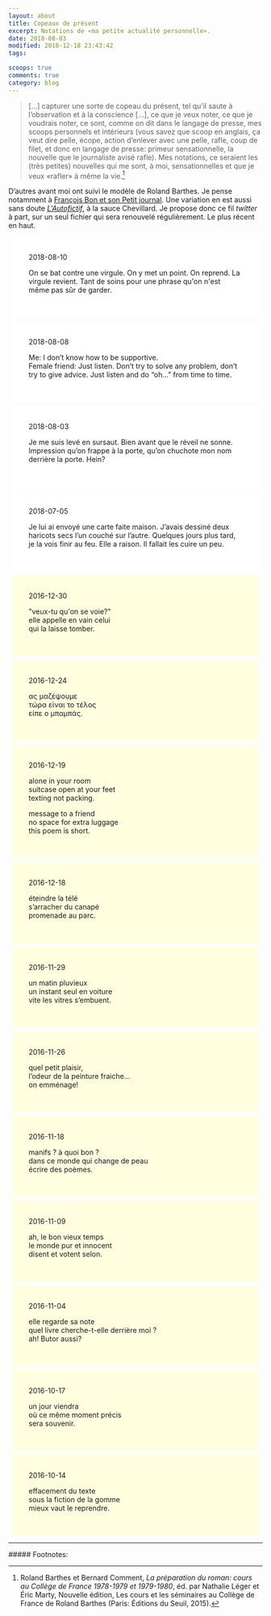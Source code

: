 ```yaml
---
layout: about
title: Copeaux de présent
excerpt: Notations de «ma petite actualité personnelle».       
date: 2018-08-03  
modified: 2018-12-18 23:43:42
tags:

scoops: true
comments: true
category: blog
---
```


>[...] capturer une sorte de copeau du présent, tel qu’il saute à l’observation et à la conscience […], ce que je veux noter, ce que je voudrais noter, ce sont, comme on dit dans le langage de presse, mes scoops personnels et intérieurs (vous savez que scoop en anglais, ça veut dire pelle, écope, action d’enlever avec une pelle, rafle, coup de filet, et donc en langage de presse: primeur sensationnelle, la nouvelle que le journaliste avisé rafle). Mes notations, ce seraient les (très petites) nouvelles qui me sont, à moi, sensationnelles et que je veux «rafler» à même la vie.[^1]

[^1]: Roland Barthes et Bernard Comment, _La préparation du roman: cours au Collège de France 1978-1979 et 1979-1980_, éd. par Nathalie Léger et Éric Marty, Nouvelle édition, Les cours et les séminaires au Collège de France de Roland Barthes (Paris: Éditions du Seuil, 2015).


D’autres avant moi ont suivi le modèle de Roland Barthes. Je pense notamment à [François Bon et son Petit journal](http://www.tierslivre.net/krnk/spip.php?rubrique8&debut_page=1470#pagination_page). Une variation en est aussi sans doute [_L'Autofictif_](http://autofictif.blogspot.com/), à la sauce Chevillard. Je propose donc ce fil _twitter_ à part, sur un seul fichier qui sera renouvelé régulièrement. Le plus récent en haut.  

<!-- <div style="background-color:white; padding: 2rem 2rem; margin: .5rem">
     2018-12-18  
    <p>Dream: I live with my mother in what looks like an apartment in Japan. It is a bright winter day. Everything bathes in light. My mom comes back from some errands and among her groceries, she brings me two small identical packages, wrapped in paper and tape. Shake them and you could hear rattling inside two pairs of keys. Keys? These are for your new office I think I hear my mother saying. She is jaded. Am I hired? There is no other confirmation or paperwork with the keys.</p>
    <p>I still haven't heard anything from the hiring committee.</p>
</div> -->

<!-- <div style="background-color:white; padding: 2rem 2rem; margin: .5rem">
     2018-09-07  
    <p>A bug in my coffee. Not the first time I find.</p>
</div>

<div style="background-color:white; padding: 2rem 2rem; margin: .5rem">
     2018-08-31  
    <p>Me: What would you call my hair style?<br>
    C-M: I don't know buzzed?<br>
    Me: De-parted.</p>
</div> -->

<!-- <div style="background-color:white; padding: 2rem 2rem; margin: .5rem">
     2018-08-23  
    <p>I admire people who have strong family bonds. I don't.</p>
    <p>One day I should make a list of all the family's stories I know, and start executing them by writing.</p>
</div> -->

<div style="background-color:white; padding: 2rem 2rem; margin: .5rem">
     2018-08-10
    <p>On se bat contre une virgule. On y met un point. On reprend. La virgule revient. Tant de soins pour une phrase qu'on n'est même pas sûr de garder.</p>
</div>

<div style="background-color:white; padding: 2rem 2rem; margin: .5rem">
     2018-08-08   
    <p>Me: I don’t know how to be supportive.<br>
    Female friend: Just listen. Don’t try to solve any problem, don’t try to give advice. Just listen and do “oh…” from time to time.</p>
</div>

<div style="background-color:white; padding: 2rem 2rem; margin: .5rem">
     2018-08-03
    <p>Je me suis levé en sursaut. Bien avant que le réveil ne sonne. Impression qu’on frappe à la porte, qu’on chuchote mon nom derrière la porte. Hein?</p>  
</div>

<!-- <div style="background-color:white; padding: 2rem 2rem; margin: .5rem">
     2018-08-02  
    <small>While waiting for my pizza slice at Benny Deluca's.</small>
    <p>Young girl: I like your glasses.<br>  
    Me: My glasses?<br>  
    Young girl: Yes, I like them.<br>  
    Me: Well, thank you!</p>   
</div> -->

<div style="background-color:white; padding: 2rem 2rem; margin: .5rem">
     2018-07-05
    <p>
    Je lui ai envoyé une carte faite maison. J’avais dessiné deux haricots secs l’un couché sur l’autre. Quelques jours plus tard, je la vois finir au feu. Elle a raison. Il fallait les cuire un peu.</p>
</div>


<div style="background-color:lightyellow; padding: 2rem 2rem; margin: .5rem">
2016-12-30
<p>"veux-tu qu'on se voie?"<br>  
elle appelle en vain celui<br>  
qui la laisse tomber.</p>
</div>

<div style="background-color:lightyellow; padding: 2rem 2rem; margin: .5rem">
2016-12-24
<p>ας μαζέψουμε<br>  
τώρα είναι το τέλος<br>  
είπε ο μπαμπάς.</p>
</div>


<div style="background-color:lightyellow; padding: 2rem 2rem; margin: .5rem">
2016-12-19
<p>alone in your room <br>
suitcase open at your feet<br>  
texting not packing.</p>  

<p>message to a friend <br>
no space for extra luggage <br>
this poem is short.</p>
</div>


<div style="background-color:lightyellow; padding: 2rem 2rem; margin: .5rem">
2016-12-18
<p>éteindre la télé <br>
s’arracher du canapé <br>
promenade au parc. </p>
</div>

<div style="background-color:lightyellow; padding: 2rem 2rem; margin: .5rem">
2016-11-29
<p>un matin pluvieux <br>
un instant seul en voiture <br>
vite les vitres s’embuent. </p>    
</div>

<div style="background-color:lightyellow; padding: 2rem 2rem; margin: .5rem">
2016-11-26

<p>quel petit plaisir, <br>
l’odeur de la peinture fraiche… <br>
on emménage! </p>
</div>

<div style="background-color:lightyellow; padding: 2rem 2rem; margin: .5rem">
2016-11-18

<p>manifs ? à quoi bon ? <br>
dans ce monde qui change de peau <br>
écrire des poèmes.</p>

</div>

<div style="background-color:lightyellow; padding: 2rem 2rem; margin: .5rem">
2016-11-09

<p>ah, le bon vieux temps <br>
le monde pur et innocent <br>
disent et votent selon. </p>

</div>

<div style="background-color:lightyellow; padding: 2rem 2rem; margin: .5rem">
2016-11-04
<p>elle regarde sa note <br>
quel livre cherche-t-elle derrière moi ? <br>
ah! Butor aussi?</p>

</div>


<div style="background-color:lightyellow; padding: 2rem 2rem; margin: .5rem">
2016-10-17
<p>un jour viendra <br>
où ce même moment précis <br>
sera souvenir. </p>
</div>

<div style="background-color:lightyellow; padding: 2rem 2rem; margin: .5rem">
2016-10-14
<p>effacement du texte <br>
sous la fiction de la gomme <br>
mieux vaut le reprendre.</p>
</div>

<!-- <div style="background-color:#e8fdf5; padding: 2rem 2rem; margin: .5rem">
2015-03-01

<p>Paris 1995. Alliance Française. International Christmas Bazaar.</p>

<p>I am in front of a stand with products from Peru. A hand made scarf has draw my attention. It is expensive for my budget at the time. I must have been looking at it for a long time, because the the woman behind the stand decides to cut the price, and holds it out for me. It is her smile, more than her words, that persuade me buy it. Twenty years later, I still get compliments, whenever I wear it.</p>
</div> -->

<hr>
##### Footnotes:
